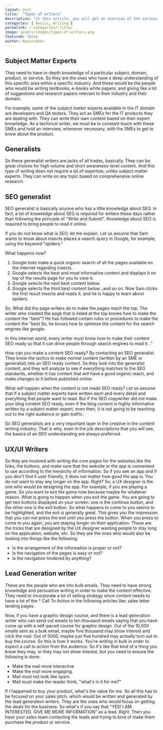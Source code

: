 ```yaml
---
layout: post
title:  "Types of writers"
description: "In this article, you will get an overview of the various types of writers and their job. You can choose to become one move up the career ladder."
categories: [ Basics, Writing ]
permalink: /:categories/:title/
image: assets/images/types-of-writers.png
featured: false
author: Nazurudeen
---
```

## Subject Matter Experts

They need to have in-depth knowledge of a particular subject, domain, product, or service. So they are the ones who have a deep understanding of this specific area within a specific industry. And these would be the people who would be writing textbooks, e-books white papers, and  giving like a lot of suggestions and research papers relevant to their industry and their domain.

For example, some of the subject matter experts available in the IT domain are developers and QA testers. They act as SMEs for the IT products they are dealing with. They can write their own content based on their expert knowledge. As a technical writer, we must be in constant touch with these SMEs and hold an interview, whenever necessary, with the SMEs to get to know about the product.

## Generalists
So these generalist writers are jacks of all trades, basically. They can be great choices for high volume and short awareness-level content. And this type of writing does not require a lot of expertise, unlike subject matter experts. They can write on any topic based on comprehensive online research.


## SEO generalist
SEO generalist is basically anyone who has a little knowledge about SEO.
In fact, a lot of knowledge about SEO is required for writers these days rather than following the principle of "Write and Submit". Knowledge about SEO is required to bring people to read it online.

If you do not know what is SEO, let me explain. Let us assume that Sam wants to know about insects places a search query in Google, for example, using the keyword "spiders."

What happens now?
1. Google bots make a quick organic search of all the pages available on the internet regarding insects.
2. Google selects the best and most informative content and displays it on top of the results page for you to view it.
3. Google selects the next best content below.
4. Google selects the third best content below...and so on.
Now Sam clicks the first result insects and reads it, and he is happy to learn about spiders.

So, What did the page writers do to make the pages reach the top. The writer who created the page that is listed at the top knows how to make the content the "best"? He has followed certain rules or procedures to make the content the "best So, he knows how to optimize the content for the search engines like google.

In this internet world, every writer must know how to make their content SEO ready so that it can drive people through search engines to read it. ."

How can you make a content SEO ready? By contacting an SEO generalist. They know the tactics to make normal content (written by an SME or generalist) into an SEO ready content. So they look into the generalist content, and they will analyze to see if everything matches to the SEO standards, whether it has content that will have a good organic reach, and make changes to it before published online.

What will happen when the content is not made SEO ready?
Let us assume that if a subject matter experts have written each and every detail and everything that people want to read. But if the SEO copywriter did not make your blog content SEO ready, even if the blog content is highly informative written by a subject matter expert, even then, it is not going to be reaching out to the right audience or gain traffic.

So SEO generalists are a very important layer in the creative in the content writing industry. That is why, even in the job descriptions that you will see, the basics of an SEO understanding are always preferred.

## UX/UI Writers

So they are involved with writing the core pages for the websites like the links, the buttons, and make sure that the website or the app is convenient to use according to the hierarchy of information.
So if you see an app and if you don't find it user friendly, it does not matter how good the app is. You do not want to stay any longer on the app.
Right?
So, a UX designer is the one who would be designing the app.
For example, if you are playing a game. So you want to exit the game now because maybe for whatever reason. What is going to happen when you exit the game. You are going to get two buttons displayed on your screen: one is the continue button, and the other one is the exit button.
So what happens to come to you seems to be highlighted, and the exit is generally great. This gives you the impression that you can not press the exit until you press the button. When you press to come to you again, you are staying longer on their application. These are the tricks that are designed by the UX designer wanting people to stay long on the application, website, etc.
So they are the ones who would also be looking into things like the following:
* Is the arrangement of the information is proper or not?
* Is the navigation of the pages is easy or not?
* Is the navigation hindered by anything?

## Lead Generation writer     

These are the people who are into bulk emails. They need to have strong knowledge and persuasive writing in order to make the content effective.
They need to incorporate a lot of selling strategy since content needs to have a lot of the * Call To Action in the following articles like:
sales letter
landing pages.

Now, if you have a graphic design course, and there is a lead generation writer who can send out emails to ten thousand emails saying that you have come up with a self-paced course for graphic design. Out of the 10,000 emails sent as a bulk email, maybe five thousand may show interest and click the mail. Out of 5000, maybe just five hundred may actually turn out to buy the course.
So this is how it works.
You're writing in bulk in order to expect a call to action from the audience.
So it's like that kind of a thing you know they may, or they may not show interest, but you need to ensure the following is done:
* Make the mail more interactive
* Make the mail more engaging.
* Mail must not look like spam.
* Mail must make the reader think, "what's in it for me?"

If I happened to buy your product, what's the value for me.
So all this has to be focused on your sales pitch, which would be written and generated by the lead generation writers. They are the ones who would focus on getting the deals for the business.
So what's if you say that "YES! I AM INTERESTED. GIVE ME MORE INFORMATION" as a lead.
Right.
Then you have your sales team contacting the leads and trying to kind of make them purchase the product or service.
